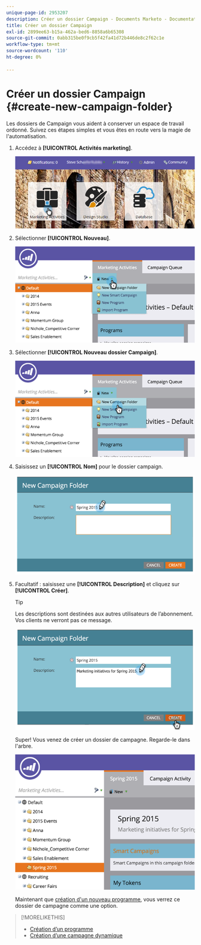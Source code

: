 ```yaml
---
unique-page-id: 2953207
description: Créer un dossier Campaign - Documents Marketo - Documentation du produit
title: Créer un dossier Campaign
exl-id: 2899ee63-b15a-462a-bed6-8858a6b65308
source-git-commit: 0abb315be0f9cb5f42fa41d72b446de8c2f62c1e
workflow-type: tm+mt
source-wordcount: '110'
ht-degree: 0%

---
```


# Créer un dossier Campaign {#create-new-campaign-folder}

Les dossiers de Campaign vous aident à conserver un espace de travail ordonné. Suivez ces étapes simples et vous êtes en route vers la magie de l&#39;automatisation.

1. Accédez à **[!UICONTROL Activités marketing]**.

   ![](assets/login-marketing-activities.png)

1. Sélectionner **[!UICONTROL Nouveau]**.

   ![](assets/image2015-2-25-7-3a57-3a18.png)

1. Sélectionner **[!UICONTROL Nouveau dossier Campaign]**.

   ![](assets/image2015-2-25-7-3a58-3a15.png)

1. Saisissez un **[!UICONTROL Nom]** pour le dossier campaign.

   ![](assets/image2015-2-25-8-3a0-3a20.png)

1. Facultatif : saisissez une **[!UICONTROL Description]** et cliquez sur **[!UICONTROL Créer]**.

   >[!TIP]
   >
   >Les descriptions sont destinées aux autres utilisateurs de l’abonnement. Vos clients ne verront pas ce message.

   ![](assets/image2015-2-25-8-3a9-3a3.png)

   Super! Vous venez de créer un dossier de campagne. Regarde-le dans l&#39;arbre.

   ![](assets/image2015-2-25-8-3a10-3a29.png)

   Maintenant que [création d&#39;un nouveau programme](/help/marketo/product-docs/core-marketo-concepts/programs/creating-programs/create-a-program.md), vous verrez ce dossier de campagne comme une option.

>[!MORELIKETHIS]
>
>* [Création d’un programme](/help/marketo/product-docs/core-marketo-concepts/programs/creating-programs/create-a-program.md)
>* [Création d’une campagne dynamique](/help/marketo/product-docs/core-marketo-concepts/smart-campaigns/creating-a-smart-campaign/create-a-new-smart-campaign.md)
